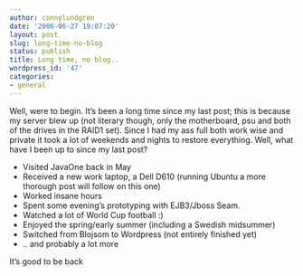 ```yaml
---
author: connylundgren
date: '2006-06-27 19:07:20'
layout: post
slug: long-time-no-blog
status: publish
title: Long time, no blog..
wordpress_id: '47'
categories:
- general
---
```


Well, were to begin. It’s been a long time since my last post; this is because
my server blew up (not literary though, only the motherboard, psu and both of
the drives in the RAID1 set). Since I had my ass full both work wise and
private it took a lot of weekends and nights to restore everything. Well, what
have I been up to since my last post?

  

  * Visited JavaOne back in May
  * Received a new work laptop, a Dell D610 (running Ubuntu a more thorough post will follow on this one)
  * Worked insane hours
  * Spent some evening’s prototyping with EJB3/Jboss Seam.
  * Watched a lot of World Cup football :)
  * Enjoyed the spring/early summer (including a Swedish midsummer)
  * Switched from Blojsom to Wordpress (not entirely finished yet) 
  * .. and probably a lot more

It’s good to be back

